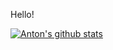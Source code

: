 
Hello!



[![Anton's github stats](https://github-readme-stats.vercel.app/api?username=AntonProLysenko&count_private=true&show_icons=true&theme=radical&hide_rank=false)](https://github.com/anuraghazra/github-readme-stats)
